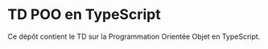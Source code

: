 # TD POO en TypeScript

Ce dépôt contient le TD sur la Programmation Orientée Objet en TypeScript.

